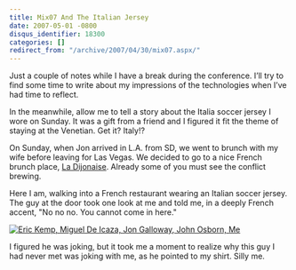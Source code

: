 ```yaml
---
title: Mix07 And The Italian Jersey
date: 2007-05-01 -0800
disqus_identifier: 18300
categories: []
redirect_from: "/archive/2007/04/30/mix07.aspx/"
---
```


Just a couple of notes while I have a break during the conference. I’ll
try to find some time to write about my impressions of the technologies
when I’ve had time to reflect.

In the meanwhile, allow me to tell a story about the Italia soccer
jersey I wore on Sunday. It was a gift from a friend and I figured it
fit the theme of staying at the Venetian. Get it? Italy!?

On Sunday, when Jon arrived in L.A. from SD, we went to brunch with my
wife before leaving for Las Vegas. We decided to go to a nice French
brunch place, [La Dijonaise](http://ladijonaise.com/reviews.html).
Already some of you must see the conflict brewing.

Here I am, walking into a French restaurant wearing an Italian soccer
jersey. The guy at the door took one look at me and told me, in a deeply
French accent, "No no no. You cannot come in here."

[![Eric Kemp, Miguel De Icaza, Jon Galloway, John Osborn,
Me](https://haacked.com/images/haacked_com/WindowsLiveWriter/Mix07_D47D/478568316_ce54b8bcce_o_thumb%5B1%5D.jpg)](https://haacked.com/images/haacked_com/WindowsLiveWriter/Mix07_D47D/478568316_ce54b8bcce_o%5B3%5D.jpg "Eric Kemp, Miguel De Icaza, Jon Galloway, John Osborn, Me")

I figured he was joking, but it took me a moment to realize why this guy
I had never met was joking with me, as he pointed to my shirt. Silly me.


